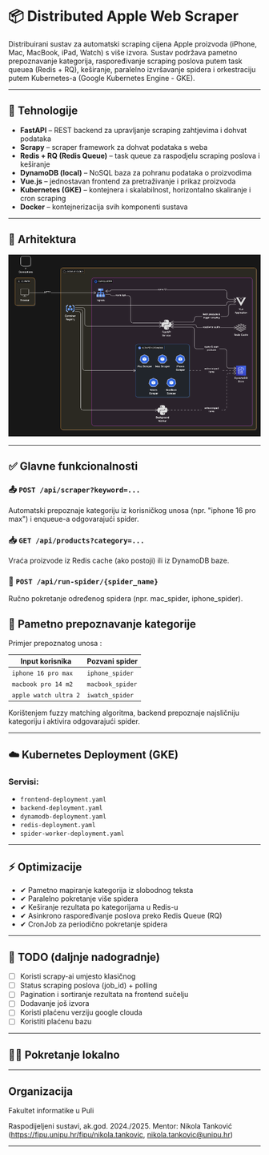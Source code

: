 # 📦 Distributed Apple Web Scraper

Distribuirani sustav za automatski scraping cijena Apple proizvoda (iPhone, Mac, MacBook, iPad, Watch) s više izvora. Sustav podržava pametno prepoznavanje kategorija, raspoređivanje scraping poslova putem task queuea (Redis + RQ), keširanje, paralelno izvršavanje spidera i orkestraciju putem Kubernetes-a (Google Kubernetes Engine - GKE).

---

## 🔧 Tehnologije

- **FastAPI** – REST backend za upravljanje scraping zahtjevima i dohvat podataka
- **Scrapy** – scraper framework za dohvat podataka s weba
- **Redis + RQ (Redis Queue)** – task queue za raspodjelu scraping poslova i keširanje
- **DynamoDB (local)** – NoSQL baza za pohranu podataka o proizvodima
- **Vue.js** – jednostavan frontend za pretraživanje i prikaz proizvoda
- **Kubernetes (GKE)** – kontejnera i skalabilnost, horizontalno skaliranje i cron scraping
- **Docker** – kontejnerizacija svih komponenti sustava

---

## 🧱 Arhitektura

![img](arhitektura_rs.png)

---

## ✅ Glavne funkcionalnosti

### 📤 `POST /api/scraper?keyword=...`

Automatski prepoznaje kategoriju iz korisničkog unosa (npr. "iphone 16 pro max") i enqueue-a odgovarajući spider.

### 📥 `GET /api/products?category=...`

Vraća proizvode iz Redis cache (ako postoji) ili iz DynamoDB baze.

### 📌 `POST /api/run-spider/{spider_name}`

Ručno pokretanje određenog spidera (npr. mac_spider, iphone_spider).

## 🧠 Pametno prepoznavanje kategorije

Primjer prepoznatog unosa :

| Input korisnika       | Pozvani spider   |
| --------------------- | ---------------- |
| `iphone 16 pro max`   | `iphone_spider`  |
| `macbook pro 14 m2`   | `macbook_spider` |
| `apple watch ultra 2` | `iwatch_spider`  |

Korištenjem fuzzy matching algoritma, backend prepoznaje najsličniju kategoriju i aktivira odgovarajući spider.

---

## ☁️ Kubernetes Deployment (GKE)

### Servisi:

- `frontend-deployment.yaml`
- `backend-deployment.yaml`
- `dynamodb-deployment.yaml`
- `redis-deployment.yaml`
- `spider-worker-deployment.yaml`

---

## ⚡ Optimizacije

- ✔ Pametno mapiranje kategorija iz slobodnog teksta
- ✔ Paralelno pokretanje više spidera
- ✔ Keširanje rezultata po kategorijama u Redis-u
- ✔ Asinkrono raspoređivanje poslova preko Redis Queue (RQ)
- ✔ CronJob za periodično pokretanje spidera

---

## 📌 TODO (daljnje nadogradnje)

- [ ] Koristi scrapy-ai umjesto klasičnog
- [ ] Status scraping poslova (job_id) + polling
- [ ] Pagination i sortiranje rezultata na frontend sučelju
- [ ] Dodavanje još izvora
- [ ] Koristi plaćenu verziju google clouda
- [ ] Koristiti plaćenu bazu

---

## 🧑‍💻 Pokretanje lokalno

---

## Organizacija

Fakultet informatike u Puli

Raspodijeljeni sustavi, ak.god. 2024./2025. Mentor: Nikola Tanković (https://fipu.unipu.hr/fipu/nikola.tankovic, nikola.tankovic@unipu.hr)

---
